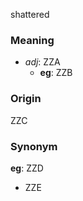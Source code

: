 shattered
### Meaning
+ _adj_: ZZA
    + __eg__: ZZB

### Origin

ZZC

### Synonym

__eg__: ZZD

+ ZZE


